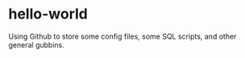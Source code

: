 # hello-world
Using Github to store some config files, some SQL scripts, and other general gubbins.
